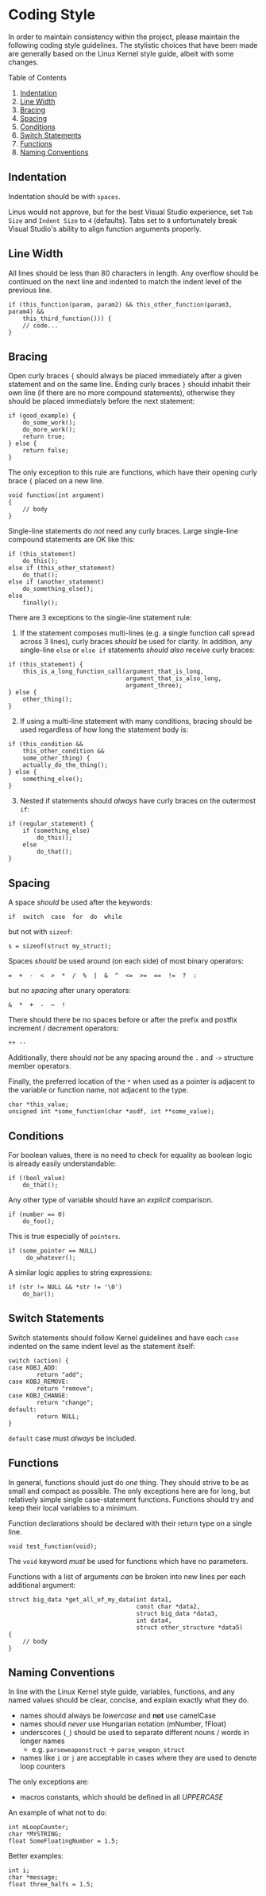 Coding Style
============

In order to maintain consistency within the project, please maintain the 
following coding style guidelines. The stylistic choices that have been made 
are generally based on the Linux Kernel style guide, albeit with some changes.

Table of Contents
1. [Indentation](#Indentation)
2. [Line Width](#Line-Width)
3. [Bracing](#Bracing)
4. [Spacing](#Spacing)
5. [Conditions](#Conditions)
6. [Switch Statements](#Switch-Statements)
7. [Functions](#Functions)
8. [Naming Conventions](#Naming-Conventions)

## Indentation

Indentation should be with `spaces`.

Linus would not approve, but for the best Visual Studio experience, set 
`Tab Size` and `Indent Size` to `4` (defaults). Tabs set to `8` unfortunately
break Visual Studio's ability to align function arguments properly.

## Line Width

All lines should be less than 80 characters in length. Any overflow should be 
continued on the next line and indented to match the indent level of the 
previous line.
```
if (this_function(param, param2) && this_other_function(param3, param4) && 
    this_third_function())) {
	// code...	
}
```

## Bracing

Open curly braces `{` should always be placed immediately after a given 
statement and on the same line. Ending curly braces `}` should inhabit their own
line (if there are no more compound statements), otherwise they should be placed
immediately before the next statement:
```
if (good_example) {
    do_some_work();
    do_more_work();
    return true;
} else {
    return false;
}
```

The only exception to this rule are functions, which have their opening curly
brace `{` placed on a new line.
```
void function(int argument)
{
    // body
}
```

Single-line statements do _not_ need any curly braces. Large single-line
compound statements are OK like this:
```
if (this_statement)
    do_this();
else if (this_other_statement)
    do_that();
else if (another_statement)
    do_something_else();
else
    finally();
```

There are 3 exceptions to the single-line statement rule:

1. If the statement composes multi-lines (e.g. a single function call spread
across 3 lines), curly braces _should_ be used for clarity. In addition, any
single-line `else` or `else if` statements _should also_ receive curly braces:
```
if (this_statement) {
    this_is_a_long_function_call(argument_that_is_long,
                                 argument_that_is_also_long,
                                 argument_three);
} else {
    other_thing();
}
```

2. If using a multi-line statement with many conditions, bracing should be used
regardless of how long the statement body is:
```
if (this_condition &&
    this_other_condition &&
    some_other_thing) {
    actually_do_the_thing();	
} else {
    something_else();
}
```

3. Nested if statements should _always_ have curly braces on the outermost `if`:
```
if (regular_statement) {
    if (something_else)
        do_this();
    else
        do_that();
}
```

## Spacing

A space _should_ be used after the keywords:
```
if  switch  case  for  do  while
```

but not with `sizeof`:

```
s = sizeof(struct my_struct);
```

Spaces _should_ be used around (on each side) of most binary operators:
```
=  +  -  <  >  *  /  %  |  &  ^  <=  >=  ==  !=  ?  :
```

but _no spacing_ after unary operators:
```
&  *  +  -  ~  !
```

There should there be no spaces before or after the prefix and postfix
increment / decrement operators:
```
++ --
```

Additionally, there should _not_ be any spacing around the `.` and `->` 
structure member operators.

Finally, the preferred location of the `*` when used as a pointer is adjacent
to the variable or function name, not adjacent to the type.
```
char *this_value;
unsigned int *some_function(char *asdf, int **some_value);
```

## Conditions

For boolean values, there is no need to check for equality as boolean logic
is already easily understandable:
```
if (!bool_value)
    do_that();
```

Any other type of variable should have an _explicit_ comparison. 
```
if (number == 0)
    do_foo();
```

This is true especially of `pointers`.
```
if (some_pointer == NULL) 
     do_whatever();
```

A similar logic applies to string expressions:
```
if (str != NULL && *str != '\0')
    do_bar();
```

## Switch Statements

Switch statements should follow Kernel guidelines and have each `case` indented
on the same indent level as the statement itself:

```
switch (action) {
case KOBJ_ADD:
        return "add";
case KOBJ_REMOVE:
        return "remove";
case KOBJ_CHANGE:
        return "change";
default:
        return NULL;
}
```

`default` case must _always_ be included.

## Functions

In general, functions should just do _one_ thing. They should strive to be as
small and compact as possible. The only exceptions here are for long, but
relatively simple single case-statement functions. Functions should try and
keep their local variables to a minimum.

Function declarations should be declared with their return type on a single
line. 
```
void test_function(void);
```

The `void` keyword _must_ be used for functions which have no parameters.

Functions with a list of arguments _can_ be broken into new lines per each
additional argument:

```
struct big_data *get_all_of_my_data(int data1, 
                                    const char *data2, 
                                    struct big_data *data3, 
                                    int data4,
                                    struct other_structure *data5)
{
    // body
}
```

## Naming Conventions

In line with the Linux Kernel style guide, variables, functions, and any named
values should be clear, concise, and explain exactly what they do.

- names should always be _lowercase_ and **not** use camelCase
- names should _never_ use Hungarian notation (mNumber, fFloat)
- underscores (`_`) should be used to separate different nouns / words in 
  longer names
    - e.g. `parseweaponstruct` -> `parse_weapon_struct`
- names like `i` or `j` are acceptable in cases where they are used to denote
  loop counters

The only exceptions are:

- macros constants, which should be defined in all _UPPERCASE_

An example of what not to do:
```
int mLoopCounter;
char *MYSTRING;
float SomeFloatingNumber = 1.5;
```

Better examples:
```
int i;
char *message;
float three_halfs = 1.5;
```

